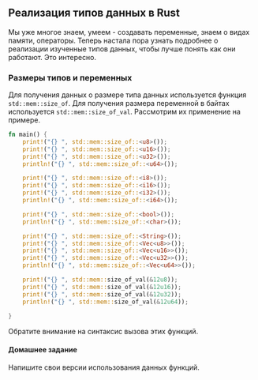 ## Реализация типов данных в Rust

Мы уже многое знаем, умеем - создавать переменные, знаем о видах памяти, операторы. Теперь настала пора узнать подробнее о реализации
изученные типов данных, чтобы лучше понять как они работают. Это интересно.

### Размеры типов и переменных
Для получения данных о размере типа данных используется функция `std::mem::size_of`. Для получения размера переменной в байтах используется `std::mem::size_of_val`.
Рассмотрим их применение на примере.
```rust
fn main() {
    print!("{} ", std::mem::size_of::<u8>());
    print!("{} ", std::mem::size_of::<u16>());
    print!("{} ", std::mem::size_of::<u32>());
    println!("{} ", std::mem::size_of::<u64>());

    print!("{} ", std::mem::size_of::<i8>());
    print!("{} ", std::mem::size_of::<i16>());
    print!("{} ", std::mem::size_of::<i32>());
    println!("{} ", std::mem::size_of::<i64>());

    print!("{} ", std::mem::size_of::<bool>());
    println!("{} ", std::mem::size_of::<char>());

    print!("{} ", std::mem::size_of::<String>());
    print!("{} ", std::mem::size_of::<Vec<u8>>());
    print!("{} ", std::mem::size_of::<Vec<u16>>());
    print!("{} ", std::mem::size_of::<Vec<u32>>());
    println!("{} ", std::mem::size_of::<Vec<u64>>());

    print!("{} ", std::mem::size_of_val(&12u8));
    print!("{} ", std::mem::size_of_val(&12u16));
    print!("{} ", std::mem::size_of_val(&12u32));
    println!("{} ", std::mem::size_of_val(&12u64));
    
}

```
Обратите внимание на синтаксис вызова этих функций. 

#### Домашнее задание
Напишите свои версии использования данных функций.

